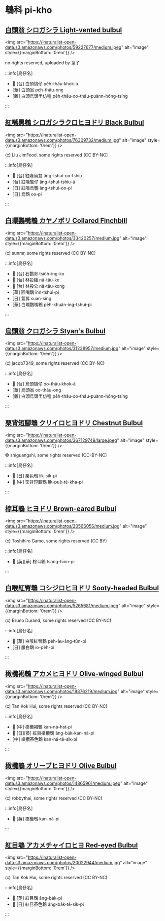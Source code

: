 # 鵯科 pi-kho

## [白頭翁 シロガシラ Light-vented bulbul](https://ebird.org/species/livbul1)

<img src="https://inaturalist-open-data.s3.amazonaws.com/photos/59227677/medium.jpeg" alt="image" style={{marginBottom: '0rem'}} />

<p className="image-caption">
no rights reserved, uploaded by 葉子
</p>

:::info[鳥仔名]

- 🎯 [台] 白頭鵠仔 pe̍h-thâu-khok-á
- [華] 白頭翁 pe̍h-thâu-ong
- [雜] 白頭烏頭半仿種 pe̍h-thâu-oo-thâu-puànn-hóng-tsíng

:::

## [紅嘴黑鵯 シロガシラクロヒヨドリ Black Bulbul](https://ebird.org/species/blabul1)

<img src="https://inaturalist-open-data.s3.amazonaws.com/photos/76309732/medium.jpg" alt="image" style={{marginBottom: '0rem'}} />

<p className="image-caption">
(c) Liu JimFood, some rights reserved (CC BY-NC)
</p>

:::info[鳥仔名]

- 🎯 [台] 紅喙烏鶖 âng-tshuì-oo-tshiu
- [台] 紅喙鶖仔 âng-tshuì-tshiu-á
- [日] 紅喙烏鵯 âng-tshuì-oo-pi
- [日] 烏鵯 oo-pi

:::

## [白環鸚嘴鵯 カヤノボリ Collared Finchbill](https://ebird.org/species/colfin1)

<img src="https://inaturalist-open-data.s3.amazonaws.com/photos/33420257/medium.jpg" alt="image" style={{marginBottom: '0rem'}} />

<p className="image-caption">
(c) sunmr, some rights reserved (CC BY-NC)
</p>

:::info[鳥仔名]

- 🎯 [台] 石鸚哥 tsio̍h-ing-ko
- 🎯 [台] 林投雞 nâ-tâu-ke
- 🎯 [台] 林投公 nâ-tâu-kong
- [華] 圓嘴鵯 înn-tshuì-pi
- [日] 萱昇 suan-sing
- [華] 白環鸚嘴鵯 pe̍h-khuân-ing-tshuì-pi

:::

## [烏頭翁 クロガシラ Styan's Bulbul](https://ebird.org/species/stybul1)

<img src="https://inaturalist-open-data.s3.amazonaws.com/photos/31238957/medium.jpg" alt="image" style={{marginBottom: '0rem'}} />

<p className="image-caption">
(c) jacob7349, some rights reserved (CC BY-NC)
</p>

:::info[鳥仔名]

- 🎯 [台] 烏頭鵠仔 oo-thâu-khok-á
- [華] 烏頭翁 oo-thâu-ong
- [雜] 白頭烏頭半仿種 pe̍h-thâu-oo-thâu-puànn-hóng-tsíng

:::

## [栗背短腳鵯 クリイロヒヨドリ Chestnut Bulbul](https://ebird.org/species/chebul1)

<img src="https://inaturalist-open-data.s3.amazonaws.com/photos/367129749/large.jpeg" alt="image" style={{marginBottom: '0rem'}} />

<p className="image-caption">
© shiguangshi, some rights reserved (CC-BY-NC)
</p>

:::info[鳥仔名]

- 🎯 [日] 栗色鵯 lik-sik-pi
- 🎯 [中] 栗背短跤鵯 lik-puè-té-kha-pi

:::

## [棕耳鵯 ヒヨドリ Brown-eared Bulbul](https://ebird.org/species/brebul1)

<img src="https://inaturalist-open-data.s3.amazonaws.com/photos/20566056/medium.jpg" alt="image" style={{marginBottom: '0rem'}} />

<p className="image-caption">
(c) Toshihiro Gamo, some rights reserved (CC BY)
</p>

:::info[鳥仔名]

- 🎯 [英][華] 棕耳鵯 tsang-hīnn-pi

:::

## [白喉紅臀鵯 コシジロヒヨドリ Sooty-headed Bulbul](https://ebird.org/species/sohbul1)

<img src="https://inaturalist-open-data.s3.amazonaws.com/photos/5265681/medium.jpeg" alt="image" style={{marginBottom: '0rem'}} />

<p className="image-caption">
(c) Bruno Durand, some rights reserved (CC BY-NC)
</p>

:::info[鳥仔名]

- 🎯 [華] 白喉紅臀鵯 pe̍h-âu-âng-tûn-pi
- [日] 腰白鵯 io-pe̍h-pi

:::

## [橄欖褐鵯 アカメヒヨドリ Olive-winged Bulbul](https://ebird.org/species/olwbul1)

<img src="https://inaturalist-open-data.s3.amazonaws.com/photos/18876219/medium.jpg" alt="image" style={{marginBottom: '0rem'}} />

<p className="image-caption">
(c) Tan Kok Hui, some rights reserved (CC BY-NC)
</p>

:::info[鳥仔名]

- 🎯 [中] 橄欖褐鵯 kan-ná-hat-pi
- 🎯 [日][英] 紅目橄欖鵯 âng-ba̍k-kan-ná-pi
- [中] 橄欖茶色鵯 kan-ná-tê-sik-pi

:::

## [橄欖鵯 オリーブヒヨドリ Olive Bulbul](https://ebird.org/species/olibul1)

<img src="https://inaturalist-open-data.s3.amazonaws.com/photos/14865961/medium.jpeg" alt="image" style={{marginBottom: '0rem'}} />

<p className="image-caption">
(c) robbythai, some rights reserved (CC BY-NC)
</p>

:::info[鳥仔名]

- 🎯 [英] 橄欖鵯 kan-ná-pi

:::

## [紅目鵯 アカメチャイロヒヨ Red-eyed Bulbul](https://ebird.org/species/reebul1)

<img src="https://inaturalist-open-data.s3.amazonaws.com/photos/20022944/medium.jpg" alt="image" style={{marginBottom: '0rem'}} />

<p className="image-caption">
(c) Tan Kok Hui, some rights reserved (CC BY-NC)
</p>

:::info[鳥仔名]

- 🎯 [英] 紅目鵯 âng-ba̍k-pi
- 🎯 [日] 紅目茶色鵯 âng-ba̍k-tê-sik-pi

:::
